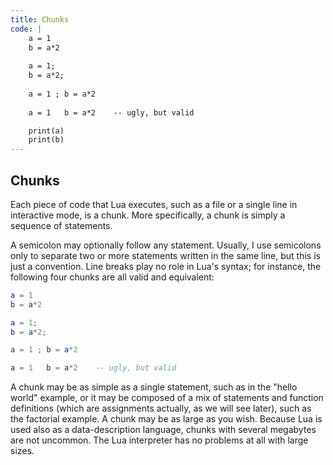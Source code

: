 ```yaml
---
title: Chunks
code: |
    a = 1
    b = a*2
    
    a = 1;
    b = a*2;
    
    a = 1 ; b = a*2
    
    a = 1   b = a*2    -- ugly, but valid

    print(a)
    print(b)
---
```


## Chunks

Each piece of code that Lua executes, such as a file or a single line in interactive mode, is a chunk. More specifically, a chunk is simply a sequence of statements.

A semicolon may optionally follow any statement. Usually, I use semicolons only to separate two or more statements written in the same line, but this is just a convention. Line breaks play no role in Lua's syntax; for instance, the following four chunks are all valid and equivalent:

```lua
a = 1
b = a*2

a = 1;
b = a*2;

a = 1 ; b = a*2

a = 1   b = a*2    -- ugly, but valid
```

A chunk may be as simple as a single statement, such as in the "hello world" example, or it may be composed of a mix of statements and function definitions (which are assignments actually, as we will see later), such as the factorial example. A chunk may be as large as you wish. Because Lua is used also as a data-description language, chunks with several megabytes are not uncommon. The Lua interpreter has no problems at all with large sizes.
